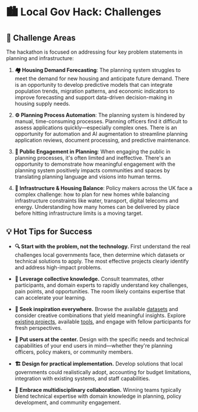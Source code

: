 # 🏙️ Local Gov Hack: Challenges

## 🎯 Challenge Areas

The hackathon is focused on addressing four key problem statements in planning and infrastructure:

1. **🏘️ Housing Demand Forecasting**: The planning system struggles to meet the demand for new housing and anticipate future demand. There is an opportunity to develop predictive models that can integrate population trends, migration patterns, and economic indicators to improve forecasting and support data-driven decision-making in housing supply needs.

2. **⚙️ Planning Process Automation**: The planning system is hindered by manual, time-consuming processes. Planning officers find it difficult to assess applications quickly—especially complex ones. There is an opportunity for automation and AI augmentation to streamline planning application reviews, document processing, and predictive maintenance.

3. **👥 Public Engagement in Planning**: When engaging the public in planning processes, it's often limited and ineffective. There's an opportunity to demonstrate how meaningful engagement with the planning system positively impacts communities and spaces by translating planning language and visions into human terms.

4. **🔄 Infrastructure & Housing Balance**: Policy makers across the UK face a complex challenge: how to plan for new homes while balancing infrastructure constraints like water, transport, digital telecoms and energy. Understanding how many homes can be delivered by place before hitting infrastructure limits is a moving target.


## 💡 Hot Tips for Success

- **🔍 Start with the problem, not the technology.** First understand the real challenges local governments face, then determine which datasets or technical solutions to apply. The most effective projects clearly identify and address high-impact problems.

- **🧠 Leverage collective knowledge.** Consult teammates, other participants, and domain experts to rapidly understand key challenges, pain points, and opportunities. The room likely contains expertise that can accelerate your learning.

- **💫 Seek inspiration everywhere.** Browse the available [datasets](./datasets.md) and consider creative combinations that yield meaningful insights. Explore [existing projects](./inspiration.md), available [tools](./tools.md), and engage with fellow participants for fresh perspectives.

- **👥 Put users at the center.** Design with the specific needs and technical capabilities of your end users in mind—whether they're planning officers, policy makers, or community members.

- **🏗️ Design for practical implementation.** Develop solutions that local governments could realistically adopt, accounting for budget limitations, integration with existing systems, and staff capabilities.

- **🤝 Embrace multidisciplinary collaboration.** Winning teams typically blend technical expertise with domain knowledge in planning, policy development, and community engagement.
